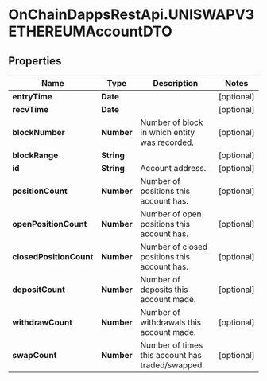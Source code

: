# OnChainDappsRestApi.UNISWAPV3ETHEREUMAccountDTO

## Properties

Name | Type | Description | Notes
------------ | ------------- | ------------- | -------------
**entryTime** | **Date** |  | [optional] 
**recvTime** | **Date** |  | [optional] 
**blockNumber** | **Number** | Number of block in which entity was recorded. | [optional] 
**blockRange** | **String** |  | [optional] 
**id** | **String** | Account address. | [optional] 
**positionCount** | **Number** | Number of positions this account has. | [optional] 
**openPositionCount** | **Number** | Number of open positions this account has. | [optional] 
**closedPositionCount** | **Number** | Number of closed positions this account has. | [optional] 
**depositCount** | **Number** | Number of deposits this account made. | [optional] 
**withdrawCount** | **Number** | Number of withdrawals this account made. | [optional] 
**swapCount** | **Number** | Number of times this account has traded/swapped. | [optional] 


